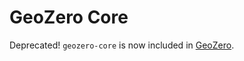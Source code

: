 # GeoZero Core

Deprecated! `geozero-core` is now included in [GeoZero](https://crates.io/crates/geozero).
